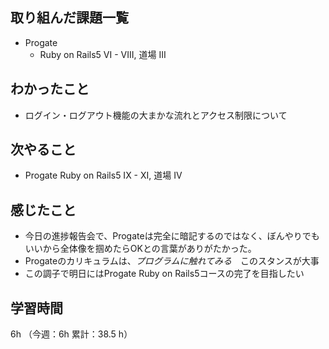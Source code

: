 ## 取り組んだ課題一覧
- Progate
  - Ruby on Rails5 VI - VIII, 道場 III
## わかったこと
- ログイン・ログアウト機能の大まかな流れとアクセス制限について
## 次やること
- Progate Ruby on Rails5 IX - XI, 道場 IV
## 感じたこと
- 今日の進捗報告会で、Progateは完全に暗記するのではなく、ぼんやりでもいいから全体像を掴めたらOKとの言葉がありがたかった。
- Progateのカリキュラムは、_プログラムに触れてみる_　このスタンスが大事
- この調子で明日にはProgate Ruby on Rails5コースの完了を目指したい
## 学習時間
6h （今週：6h 累計：38.5 h）
